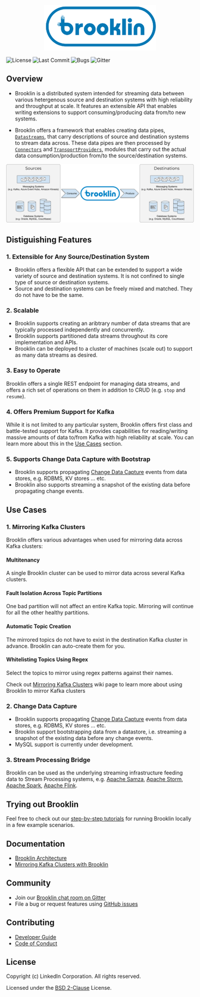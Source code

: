 <p align="center">
  <img src="images/brooklin-logo.svg" width="300">
</p>
 
![License](https://img.shields.io/github/license/linkedin/brooklin.svg?style=popout)
![Last Commit](https://img.shields.io/github/last-commit/linkedin/brooklin.svg?style=popout)
![Bugs](https://img.shields.io/github/issues/linkedin/brooklin/bug.svg?color=orange?style=popout)
![Gitter](https://img.shields.io/gitter/room/linkedin/kafka.svg?style=popout)

## Overview
- Brooklin is a distributed system intended for streaming data between various hetergenous source and destination systems with high reliability and throughput at scale. It features an extensible API that enables writing extensions to support consuming/producing data from/to new systems.

- Brooklin offers a framework that enables creating data pipes, [`Datastreams`](https://github.com/linkedin/Brooklin/wiki/Brooklin-Architecture#datastream), that carry descriptions of source and destination systems to stream data across. These data pipes are then processed by [`Connectors`](https://github.com/linkedin/Brooklin/wiki/Brooklin-Architecture#connector) and [`TransportProviders`](https://github.com/linkedin/brooklin/blob/master/datastream-server-api/src/main/java/com/linkedin/datastream/server/api/transport/TransportProvider.java), modules that carry out the actual data consumption/production from/to the source/destination systems.

![Brooklin Overview](images/brooklin-overview.svg)

## Distiguishing Features

### 1. Extensible for Any Source/Destination System
- Brooklin offers a flexible API that can be extended to support a wide variety of source and destination systems. It is not confined to single type of source or destination systems.
- Source and destination systems can be freely mixed and matched. They do not have to be the same.

### 2. Scalable
- Brooklin supports creating an aribtrary number of data streams that are typically processed independently and concurrently.
- Brooklin supports partitioned data streams throughout its core implementation and APIs.
- Brooklin can be deployed to a cluster of machines (scale out) to support as many data streams as desired.

### 3. Easy to Operate
Brooklin offers a single REST endpoint for managing data streams, and offers a rich set of operations on them in addition to CRUD (e.g. `stop` and `resume`).

### 4. Offers Premium Support for Kafka
While it is not limited to any particular system, Brooklin offers first class and battle-tested support for Kafka. It provides capabilities for reading/writing massive amounts of data to/from Kafka with high reliability at scale. You can learn more about this in the [Use Cases](#use-cases) section.

### 5. Supports Change Data Capture with Bootstrap
- Brooklin supports propagating [Change Data Capture](https://en.wikipedia.org/wiki/Change_data_capture) events from data stores, e.g. RDBMS, KV stores ... etc. 
- Brooklin also supports streaming a snapshot of the existing data before propagating change events.

## Use Cases

### 1. Mirroring Kafka Clusters
Brooklin offers various advantages when used for mirroring data across Kafka clusters:

#### Multitenancy
A single Brooklin cluster can be used to mirror data across several Kafka clusters.

#### Fault Isolation Across Topic Partitions
One bad partition will not affect an entire Kafka topic. Mirroring will continue for all the other healthy partitions.

#### Automatic Topic Creation
The mirrored topics do not have to exist in the destination Kafka cluster in advance. Brooklin can auto-create them for you.

#### Whitelisting Topics Using Regex
Select the topics to mirror using regex patterns against their names.

Check out [Mirroring Kafka Clusters](https://github.com/linkedin/brooklin/wiki/mirroring-kafka-clusters) wiki page to learn more about using Brooklin to mirror Kafka clusters

### 2. Change Data Capture
- Brooklin supports propagating [Change Data Capture](https://en.wikipedia.org/wiki/Change_data_capture) events from data stores, e.g. RDBMS, KV stores ... etc. 
- Brooklin support bootstrapping data from a datastore, i.e. streaming a snapshot of the existing data before any change events.
- MySQL support is currently under development.

### 3. Stream Processing Bridge
Brooklin can be used as the underlying streaming infrastructure feeding data to Stream Processing systems, e.g. [Apache Samza](http://samza.apache.org/), [Apache Storm](https://storm.apache.org/), [Apache Spark](https://spark.apache.org/), [Apache Flink](https://flink.apache.org/).

## Trying out Brooklin
Feel free to check out our [step-by-step tutorials](https://github.com/linkedin/brooklin/wiki/test-driving-brooklin) for running Brooklin locally in a few example scenarios.

## Documentation
- [Brooklin Architecture](https://github.com/linkedin/brooklin/wiki)
- [Mirroring Kafka Clusters with Brooklin](https://github.com/linkedin/brooklin/wiki/mirroring-kafka-clusters)

## Community
- Join our [Brooklin chat room on Gitter](https://gitter.im/linkedin/brooklin)
- File a bug or request features using [GitHub issues](https://github.com/linkedin/Brooklin/issues)

## Contributing
- [Developer Guide](https://github.com/linkedin/Brooklin/wiki/Developer-Guide)
- [Code of Conduct](https://github.com/linkedin/brooklin/blob/master/CODE_OF_CONDUCT.md)

## License
Copyright (c) LinkedIn Corporation. All rights reserved.

Licensed under the [BSD 2-Clause](https://github.com/linkedin/brooklin/blob/master/LICENSE) License.
